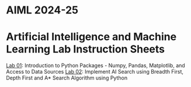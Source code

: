 # AIML 2024-25
# Artificial Intelligence and Machine Learning Lab Instruction Sheets
[Lab 01](https://github.com/Saiprasannabollam/AIML-2025/blob/main/Lab01.ipynb): Introduction to Python Packages - Numpy, Pandas, Matplotlib, and Access to Data Sources
[Lab 02](https://github.com/Saiprasannabollam/AIML-2025/blob/main/Lab02.ipynb): Implement AI Search using Breadth First, Depth First and A* Search Algorithm using Python
